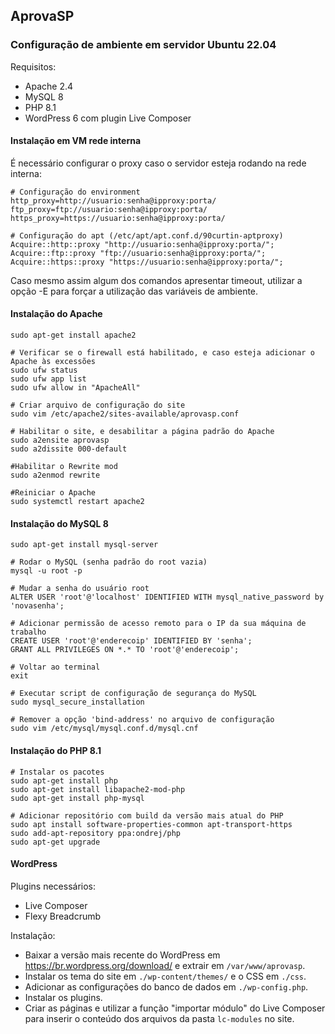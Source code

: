 ## AprovaSP

### Configuração de ambiente em servidor Ubuntu 22.04

Requisitos:

- Apache 2.4
- MySQL 8
- PHP 8.1
- WordPress 6 com plugin Live Composer

#### Instalação em VM rede interna

É necessário configurar o proxy caso o servidor esteja rodando na rede interna:

```shell
# Configuração do environment
http_proxy=http://usuario:senha@ipproxy:porta/
ftp_proxy=ftp://usuario:senha@ipproxy:porta/
https_proxy=https://usuario:senha@ipproxy:porta/

# Configuração do apt (/etc/apt/apt.conf.d/90curtin-aptproxy)
Acquire::http::proxy "http://usuario:senha@ipproxy:porta/";
Acquire::ftp::proxy "ftp://usuario:senha@ipproxy:porta/";
Acquire::https::proxy "https://usuario:senha@ipproxy:porta/";
```

Caso mesmo assim algum dos comandos apresentar timeout, utilizar a opção -E para forçar a utilização das variáveis de ambiente.

#### Instalação do Apache

```shell
sudo apt-get install apache2

# Verificar se o firewall está habilitado, e caso esteja adicionar o Apache às excessões
sudo ufw status
sudo ufw app list
sudo ufw allow in "ApacheAll"

# Criar arquivo de configuração do site
sudo vim /etc/apache2/sites-available/aprovasp.conf

# Habilitar o site, e desabilitar a página padrão do Apache
sudo a2ensite aprovasp
sudo a2dissite 000-default

#Habilitar o Rewrite mod
sudo a2enmod rewrite

#Reiniciar o Apache
sudo systemctl restart apache2
```

#### Instalação do MySQL 8

```shell
sudo apt-get install mysql-server

# Rodar o MySQL (senha padrão do root vazia)
mysql -u root -p

# Mudar a senha do usuário root
ALTER USER 'root'@'localhost' IDENTIFIED WITH mysql_native_password by 'novasenha';

# Adicionar permissão de acesso remoto para o IP da sua máquina de trabalho
CREATE USER 'root'@'enderecoip' IDENTIFIED BY 'senha';
GRANT ALL PRIVILEGES ON *.* TO 'root'@'enderecoip';

# Voltar ao terminal
exit

# Executar script de configuração de segurança do MySQL
sudo mysql_secure_installation

# Remover a opção 'bind-address' no arquivo de configuração
sudo vim /etc/mysql/mysql.conf.d/mysql.cnf
```

#### Instalação do PHP 8.1

```
# Instalar os pacotes
sudo apt-get install php
sudo apt-get install libapache2-mod-php
sudo apt-get install php-mysql

# Adicionar repositório com build da versão mais atual do PHP
sudo apt install software-properties-common apt-transport-https
sudo add-apt-repository ppa:ondrej/php
sudo apt-get upgrade
```

#### WordPress

Plugins necessários:

- Live Composer
- Flexy Breadcrumb

Instalação:

- Baixar a versão mais recente do WordPress em https://br.wordpress.org/download/ e extrair em `/var/www/aprovasp`.
- Instalar os tema do site em `./wp-content/themes/` e o CSS em `./css`.
- Adicionar as configurações do banco de dados em `./wp-config.php`.
- Instalar os plugins.
- Criar as páginas e utilizar a função "importar módulo" do Live Composer para inserir o conteúdo dos arquivos da pasta `lc-modules` no site.
